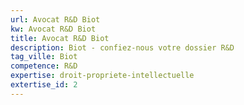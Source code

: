 ```yaml
---
url: Avocat R&D Biot
kw: Avocat R&D Biot
title: Avocat R&D Biot
description: Biot - confiez-nous votre dossier R&D
tag_ville: Biot
competence: R&D
expertise: droit-propriete-intellectuelle
extertise_id: 2
---
```

